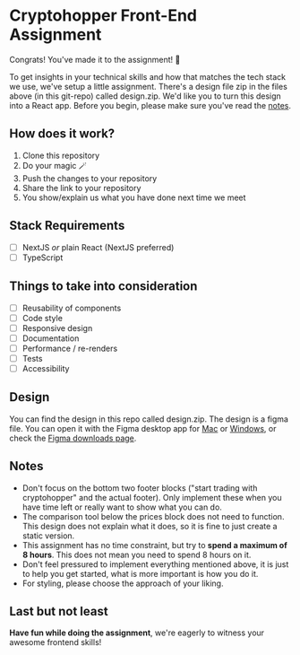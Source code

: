# Cryptohopper Front-End Assignment

Congrats! You've made it to the assignment! 🥳

To get insights in your technical skills and how that matches the tech stack we use, we've setup a little assignment. There's a design file zip in the files above (in this git-repo) called design.zip. We'd like you to turn this design into a React app. Before you begin, please make sure you've read the [notes](#notes).

## How does it work?

1. Clone this repository
2. Do your magic 🪄
3. Push the changes to your repository
4. Share the link to your repository
5. You show/explain us what you have done next time we meet

## Stack Requirements

- [ ] NextJS _or_ plain React (NextJS preferred)
- [ ] TypeScript

## Things to take into consideration

- [ ] Reusability of components
- [ ] Code style
- [ ] Responsive design
- [ ] Documentation
- [ ] Performance / re-renders
- [ ] Tests
- [ ] Accessibility

## Design

You can find the design in this repo called design.zip. The design is a figma file. You can open it with the Figma desktop app for [Mac](https://www.figma.com/download/desktop/mac) or [Windows](https://www.figma.com/download/desktop/win), or check the [Figma downloads page](https://www.figma.com/downloads).

## Notes

- Don't focus on the bottom two footer blocks ("start trading with cryptohopper" and the actual footer). Only implement these when you have time left or really want to show what you can do.
- The comparison tool below the prices block does not need to function. This design does not explain what it does, so it is fine to just create a static version.
- This assignment has no time constraint, but try to **spend a maximum of 8 hours**. This does not mean you need to spend 8 hours on it.
- Don't feel pressured to implement everything mentioned above, it is just to help you get started, what is more important is how you do it.
- For styling, please choose the approach of your liking.

## Last but not least

**Have fun while doing the assignment**, we're eagerly to witness your awesome frontend skills!
